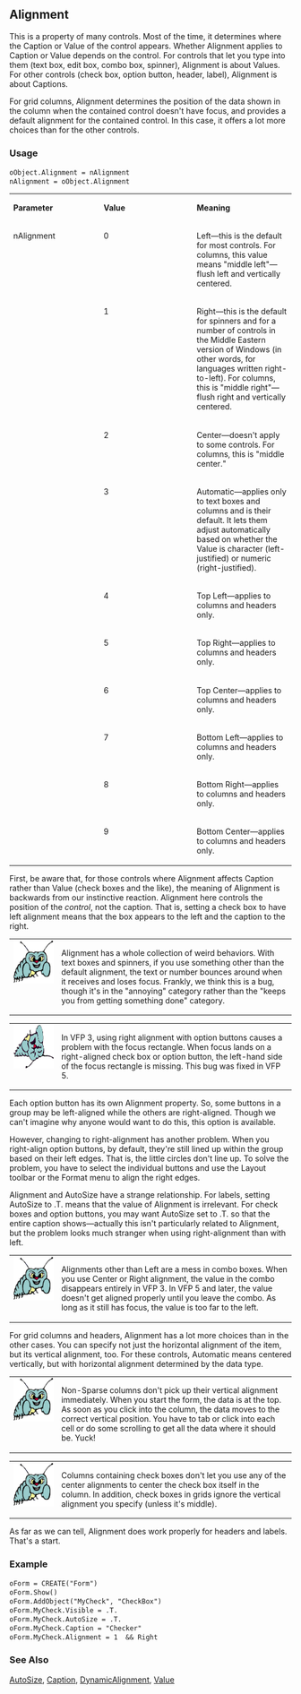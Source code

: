 ## Alignment

This is a property of many controls. Most of the time, it determines where the Caption or Value of the control appears. Whether Alignment applies to Caption or Value depends on the control. For controls that let you type into them (text box, edit box, combo box, spinner), Alignment is about Values. For other controls (check box, option button, header, label), Alignment is about Captions. 

For grid columns, Alignment determines the position of the data shown in the column when the contained control doesn't have focus, and provides a default alignment for the contained control. In this case, it offers a lot more choices than for the other controls.

### Usage

```foxpro
oObject.Alignment = nAlignment
nAlignment = oObject.Alignment
```
<table>
<tr>
  <td width="32%" valign="top">
  <p><b>Parameter</b></p>
  </td>
  <td width=23% valign=top>
  <p><b>Value</b></p>
  </td>
  <td width=45% valign=top>
  <p><b>Meaning</b></p>
  </td>
 </tr>
<tr>
  <td width=32% rowspan=10 valign=top>
  <p>nAlignment</p>
  </td>
  <td width=23% valign=top>
  <p>0</p>
  </td>
  <td width=45% valign=top>
  <p>Left&mdash;this is the default for most controls. For columns, this value means &quot;middle left&quot;&mdash;flush left and vertically centered.</p>
  </td>
 </tr>
<tr>
  <td width=33% valign=top>
  <p>1</p>
  </td>
  <td width=67% valign=top>
  <p>Right&mdash;this is the default for spinners and for a number of controls in the Middle Eastern version of Windows (in other words, for languages written right-to-left). For columns, this is &quot;middle right&quot;&mdash;flush right and vertically centered.</p>
  </td>
 </tr>
<tr>
  <td width=33% valign=top>
  <p>2</p>
  </td>
  <td width=67% valign=top>
  <p>Center&mdash;doesn't apply to some controls. For columns, this is &quot;middle center.&quot;</p>
  </td>
 </tr>
<tr>
  <td width=33% valign=top>
  <p>3</p>
  </td>
  <td width=67% valign=top>
  <p>Automatic&mdash;applies only to text boxes and columns and is their default. It lets them adjust automatically based on whether the Value is character (left-justified) or numeric (right-justified). </p>
  </td>
 </tr>
<tr>
  <td width=33% valign=top>
  <p>4</p>
  </td>
  <td width=67% valign=top>
  <p>Top Left&mdash;applies to columns and headers only.</p>
  </td>
 </tr>
<tr>
  <td width=33% valign=top>
  <p>5</p>
  </td>
  <td width=67% valign=top>
  <p>Top Right&mdash;applies to columns and headers only.</p>
  </td>
 </tr>
<tr>
  <td width=33% valign=top>
  <p>6</p>
  </td>
  <td width=67% valign=top>
  <p>Top Center&mdash;applies to columns and headers only.</p>
  </td>
 </tr>
<tr>
  <td width=33% valign=top>
  <p>7</p>
  </td>
  <td width=67% valign=top>
  <p>Bottom Left&mdash;applies to columns and headers only.</p>
  </td>
 </tr>
<tr>
  <td width=33% valign=top>
  <p>8</p>
  </td>
  <td width=67% valign=top>
  <p>Bottom Right&mdash;applies to columns and headers only.</p>
  </td>
 </tr>
<tr>
  <td width=33% valign=top>
  <p>9</p>
  </td>
  <td width=67% valign=top>
  <p>Bottom Center&mdash;applies to columns and headers only.</p>
  </td>
 </tr>
</table>

First, be aware that, for those controls where Alignment affects Caption rather than Value (check boxes and the like), the meaning of Alignment is backwards from our instinctive reaction. Alignment here controls the position of the *control*, not the caption. That is, setting a check box to have left alignment means that the box appears to the left and the caption to the right.

<table>
<tr>
  <td width="17%" valign="top">
<img width="95" height="77" src="bug.gif">
  </td>
  <td width=83%>
  <p>Alignment has a whole collection of weird behaviors. With text boxes and spinners, if you use something other than the default alignment, the text or number bounces around when it receives and loses focus. Frankly, we think this is a bug, though it's in the &quot;annoying&quot; category rather than the &quot;keeps you from getting something done&quot; category.</p>
  </td>
 </tr>
</table>

<table>
<tr>
  <td width="17%" valign="top">
<img width="95" height="78" src="fixbug1.gif">
  </td>
  <td width=83%>
  <p>In VFP 3, using right alignment with option buttons causes a problem with the focus rectangle. When focus lands on a right-aligned check box or option button, the left-hand side of the focus rectangle is missing. This bug was fixed in VFP 5.</p>
  </td>
 </tr>
</table>

Each option button has its own Alignment property. So, some buttons in a group may be left-aligned while the others are right-aligned. Though we can't imagine why anyone would want to do this, this option is available.

However, changing to right-alignment has another problem. When you right-align option buttons, by default, they're still lined up within the group based on their left edges. That is, the little circles don't line up. To solve the problem, you have to select the individual buttons and use the Layout toolbar or the Format menu to align the right edges.

Alignment and AutoSize have a strange relationship. For labels, setting AutoSize to .T. means that the value of Alignment is irrelevant. For check boxes and option buttons, you may want AutoSize set to .T. so that the entire caption shows&mdash;actually this isn't particularly related to Alignment, but the problem looks much stranger when using right-alignment than with left.

<table>
<tr>
  <td width="17%" valign="top">
<img width="95" height="78" src="bug.gif">
  </td>
  <td width=83%>
  <p>Alignments other than Left are a mess in combo boxes. When you use Center or Right alignment, the value in the combo disappears entirely in VFP 3. In VFP 5 and later, the value doesn't get aligned properly until you leave the combo. As long as it still has focus, the value is too far to the left.</p>
  </td>
 </tr>
</table>

For grid columns and headers, Alignment has a lot more choices than in the other cases. You can specify not just the horizontal alignment of the item, but its vertical alignment, too. For these controls, Automatic means centered vertically, but with horizontal alignment determined by the data type.

<table>
<tr>
  <td width="17%" valign="top">
<img width="95" height="78" src="bug.gif">
  </td>
  <td width=83%>
  <p>Non-Sparse columns don't pick up their vertical alignment immediately. When you start the form, the data is at the top. As soon as you click into the column, the data moves to the correct vertical position. You have to tab or click into each cell or do some scrolling to get all the data where it should be. Yuck!</p>
  </td>
 </tr>
</table>

<table>
<tr>
  <td width="17%" valign="top">
<img width="95" height="78" src="bug.gif">
  </td>
  <td width=83%>
  <p>Columns containing check boxes don't let you use any of the center alignments to center the check box itself in the column. In addition, check boxes in grids ignore the vertical alignment you specify (unless it's middle).</p>
  </td>
 </tr>
</table>

As far as we can tell, Alignment does work properly for headers and labels. That's a start.

### Example

```foxpro
oForm = CREATE("Form")
oForm.Show()
oForm.AddObject("MyCheck", "CheckBox")
oForm.MyCheck.Visible = .T.
oForm.MyCheck.AutoSize = .T.
oForm.MyCheck.Caption = "Checker"
oForm.MyCheck.Alignment = 1  && Right
```
### See Also

[AutoSize](s4g478.md), [Caption](s4g482.md), [DynamicAlignment](s4g553.md), [Value](s4g414.md)